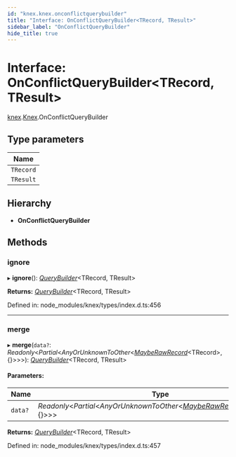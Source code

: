 ```yaml
---
id: "knex.knex.onconflictquerybuilder"
title: "Interface: OnConflictQueryBuilder<TRecord, TResult>"
sidebar_label: "OnConflictQueryBuilder"
hide_title: true
---
```


# Interface: OnConflictQueryBuilder<TRecord, TResult\>

[knex](../modules/knex.md).[Knex](../modules/knex.knex-1.md).OnConflictQueryBuilder

## Type parameters

Name |
------ |
`TRecord` |
`TResult` |

## Hierarchy

* **OnConflictQueryBuilder**

## Methods

### ignore

▸ **ignore**(): [*QueryBuilder*](../classes/knex.knex.querybuilder.md)<TRecord, TResult\>

**Returns:** [*QueryBuilder*](../classes/knex.knex.querybuilder.md)<TRecord, TResult\>

Defined in: node_modules/knex/types/index.d.ts:456

___

### merge

▸ **merge**(`data?`: *Readonly*<*Partial*<*AnyOrUnknownToOther*<[*MaybeRawRecord*](../modules/knex.knex-1.md#mayberawrecord)<TRecord\>, {}\>\>\>): [*QueryBuilder*](../classes/knex.knex.querybuilder.md)<TRecord, TResult\>

#### Parameters:

Name | Type |
------ | ------ |
`data?` | *Readonly*<*Partial*<*AnyOrUnknownToOther*<[*MaybeRawRecord*](../modules/knex.knex-1.md#mayberawrecord)<TRecord\>, {}\>\>\> |

**Returns:** [*QueryBuilder*](../classes/knex.knex.querybuilder.md)<TRecord, TResult\>

Defined in: node_modules/knex/types/index.d.ts:457
